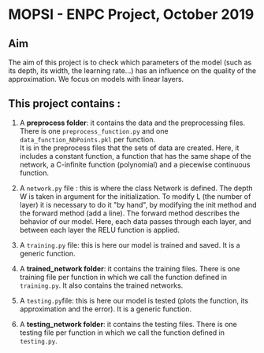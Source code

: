 # MOPSI - ENPC Project, October 2019

## Aim
The aim of this project is to check which parameters of the model (such as its depth, its width, the learning rate...) has an influence on the quality of the approximation.
We focus on models with linear layers.

## This project contains :
1. A **preprocess folder**: it contains the data and the preprocessing files. There is one `preprocess_function.py` and one `data_function_NbPoints.pkl` per function.  
It is in the preprocess files that the sets of data are created. Here, it includes a constant function, a function that has the same shape of the network, a C-infinite function (polynomial) and a piecewise continuous function. 

2. A `network.py` file : this is where the class Network is defined. The depth W is taken in argument for the initialization. To modify L (the number of layer) it is necessary to do it "by hand", by modifying the init method and the forward method (add a line). The forward method describes the behavior of our model. Here, each data passes through each layer, and between each layer the RELU function is applied.

3. A `training.py` file: this is here our model is trained and saved. It is a generic function.

4. A **trained_network folder**: it contains the training files. There is one training file per function in which we call the function defined in `training.py`. It also contains the trained networks.

5. A `testing.py`file: this is here our model is tested (plots the function, its approximation and the error). It is a generic function.

6.  A **testing_network folder**: it contains the testing files. There is one testing file per function in which we call the function defined in `testing.py`.